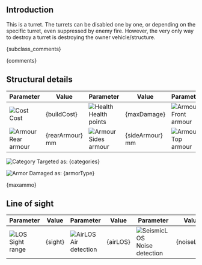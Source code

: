 ## Introduction

This is a turret. The turrets can be disabled one by one, or depending
on the specific turret, even suppressed by enemy fire. However, the very only
way to destroy a turret is destroying the owner vehicle/structure.

{subclass_comments}

{comments}

## Structural details

| Parameter | Value | Parameter | Value | Parameter | Value |
|-----------|-------|-----------|-------|-----------|-------|
| ![Cost][1] Cost | {buildCost} | ![Health][2] Health points | {maxDamage} | ![Armour][106] Front armour | {frontArmour} mm |
| ![Armour][106] Rear armour | {rearArmour} mm | ![Armour][106] Sides armour | {sideArmour} mm | ![Armour][106] Top armour | {topArmour} mm |


![Category][104] Targeted as: {categories}

![Armor][105] Damaged as: {armorType}

{maxammo}

## Line of sight

| Parameter | Value | Parameter | Value | Parameter | Value |
|-----------|-------|-----------|-------|-----------|-------|
| ![LOS][4] Sight range | {sight} | ![AirLOS][5] Air detection | {airLOS} | ![SeismicLOS][6] Noise detection | {noiseLOS} |


[1]: {iconsUrl}/hammer_icon.{iconExt}
[2]: {iconsUrl}/heart_icon.{iconExt}
[3]: {iconsUrl}/flag_icon.{iconExt}
[4]: {iconsUrl}/binocs_icon.{iconExt}
[5]: {iconsUrl}/airplane_icon.{iconExt}
[6]: {iconsUrl}/tank_icon.{iconExt}
[7]: {iconsUrl}/run_icon.{iconExt}
[8]: {iconsUrl}/turn_icon.{iconExt}
[9]: {iconsUrl}/slope_icon.{iconExt}
[10]: {iconsUrl}/water_icon.{iconExt}
[11]: {iconsUrl}/ammo_icon.{iconExt}
[104]: {iconsUrl}/accuracy_icon.{iconExt}
[105]: {iconsUrl}/explosion_icon.{iconExt}
[106]: {iconsUrl}/penetration.{iconExt}

